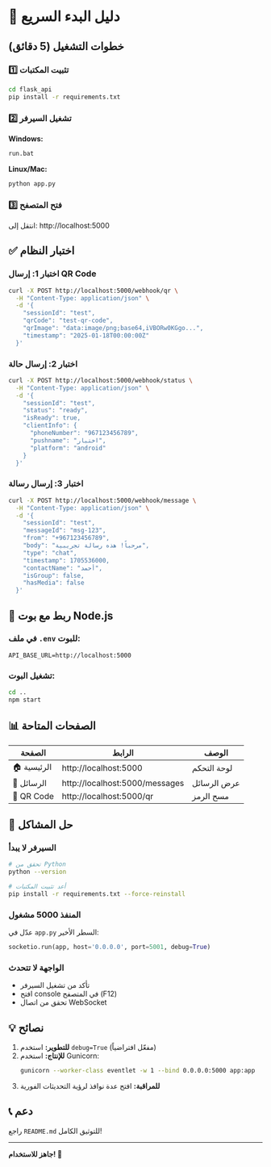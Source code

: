 # 🚀 دليل البدء السريع

## خطوات التشغيل (5 دقائق)

### 1️⃣ تثبيت المكتبات
```bash
cd flask_api
pip install -r requirements.txt
```

### 2️⃣ تشغيل السيرفر
**Windows:**
```bash
run.bat
```

**Linux/Mac:**
```bash
python app.py
```

### 3️⃣ فتح المتصفح
انتقل إلى: http://localhost:5000

## ✅ اختبار النظام

### اختبار 1: إرسال QR Code
```bash
curl -X POST http://localhost:5000/webhook/qr \
  -H "Content-Type: application/json" \
  -d '{
    "sessionId": "test",
    "qrCode": "test-qr-code",
    "qrImage": "data:image/png;base64,iVBORw0KGgo...",
    "timestamp": "2025-01-18T00:00:00Z"
  }'
```

### اختبار 2: إرسال حالة
```bash
curl -X POST http://localhost:5000/webhook/status \
  -H "Content-Type: application/json" \
  -d '{
    "sessionId": "test",
    "status": "ready",
    "isReady": true,
    "clientInfo": {
      "phoneNumber": "967123456789",
      "pushname": "اختبار",
      "platform": "android"
    }
  }'
```

### اختبار 3: إرسال رسالة
```bash
curl -X POST http://localhost:5000/webhook/message \
  -H "Content-Type: application/json" \
  -d '{
    "sessionId": "test",
    "messageId": "msg-123",
    "from": "+967123456789",
    "body": "مرحباً! هذه رسالة تجريبية",
    "type": "chat",
    "timestamp": 1705536000,
    "contactName": "أحمد",
    "isGroup": false,
    "hasMedia": false
  }'
```

## 🔗 ربط مع بوت Node.js

### في ملف `.env` للبوت:
```env
API_BASE_URL=http://localhost:5000
```

### تشغيل البوت:
```bash
cd ..
npm start
```

## 📊 الصفحات المتاحة

| الصفحة | الرابط | الوصف |
|--------|--------|-------|
| 🏠 الرئيسية | http://localhost:5000 | لوحة التحكم |
| 💬 الرسائل | http://localhost:5000/messages | عرض الرسائل |
| 📱 QR Code | http://localhost:5000/qr | مسح الرمز |

## 🐛 حل المشاكل

### السيرفر لا يبدأ
```bash
# تحقق من Python
python --version

# أعد تثبيت المكتبات
pip install -r requirements.txt --force-reinstall
```

### المنفذ 5000 مشغول
عدّل في `app.py` السطر الأخير:
```python
socketio.run(app, host='0.0.0.0', port=5001, debug=True)
```

### الواجهة لا تتحدث
- تأكد من تشغيل السيرفر
- افتح console في المتصفح (F12)
- تحقق من اتصال WebSocket

## 💡 نصائح

1. **للتطوير:** استخدم `debug=True` (مفعّل افتراضياً)
2. **للإنتاج:** استخدم Gunicorn:
   ```bash
   gunicorn --worker-class eventlet -w 1 --bind 0.0.0.0:5000 app:app
   ```
3. **للمراقبة:** افتح عدة نوافذ لرؤية التحديثات الفورية

## 📞 دعم

راجع `README.md` للتوثيق الكامل!

---

**جاهز للاستخدام! 🎉**
